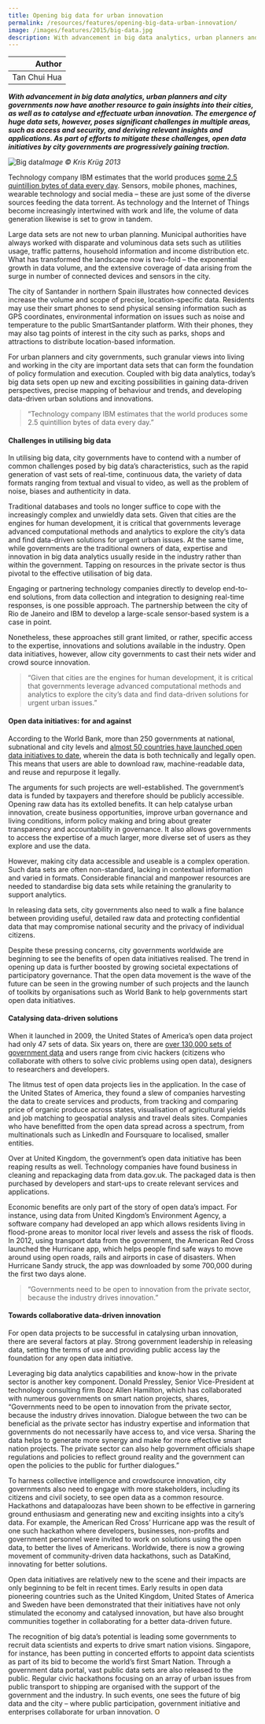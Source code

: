 ```yaml
---
title: Opening big data for urban innovation
permalink: /resources/features/opening-big-data-urban-innovation/
image: /images/features/2015/big-data.jpg
description: With advancement in big data analytics, urban planners and city governments now have another resource to gain insights into their cities, as well as to catalyse and effectuate urban innovation. The emergence of huge data sets, however, poses significant challenges in multiple areas, such as access and security, and deriving relevant insights and applications. As part of efforts to mitigate these challenges, open data initiatives by city governments are progressively gaining traction.  
---
```


| Author |
|---:|
| Tan Chui Hua |

***With advancement in big data analytics, urban planners and city governments now have another resource to gain insights into their cities, as well as to catalyse and effectuate urban innovation. The emergence of huge data sets, however, poses significant challenges in multiple areas, such as access and security, and deriving relevant insights and applications. As part of efforts to mitigate these challenges, open data initiatives by city governments are progressively gaining traction.***

![Big data](/images/features/2015/big-data.jpg/)*Image © Kris Krüg 2013*

Technology company IBM estimates that the world produces [some 2.5 quintillion bytes of data every day](http://www-01.ibm.com/software/data/bigdata/what-is-big-data.html). Sensors, mobile phones, machines, wearable technology and social media – these are just some of the diverse sources feeding the data torrent. As technology and the Internet of Things become increasingly intertwined with work and life, the volume of data generation likewise is set to grow in tandem.

Large data sets are not new to urban planning. Municipal authorities have always worked with disparate and voluminous data sets such as utilities usage, traffic patterns, household information and income distribution etc. What has transformed the landscape now is two-fold – the exponential growth in data volume, and the extensive coverage of data arising from the surge in number of connected devices and sensors in the city.

The city of Santander in northern Spain illustrates how connected devices increase the volume and scope of precise, location-specific data. Residents may use their smart phones to send physical sensing information such as GPS coordinates, environmental information on issues such as noise and temperature to the public SmartSantander platform. With their phones, they may also tag points of interest in the city such as parks, shops and attractions to distribute location-based information.

For urban planners and city governments, such granular views into living and working in the city are important data sets that can form the foundation of policy formulation and execution. Coupled with big data analytics, today’s big data sets open up new and exciting possibilities in gaining data-driven perspectives, precise mapping of behaviour and trends, and developing data-driven urban solutions and innovations.

> “Technology company IBM estimates that the world produces some 2.5 quintillion bytes of data every day.”

#### **Challenges in utilising big data**

In utilising big data, city governments have to contend with a number of common challenges posed by big data’s characteristics, such as the rapid generation of vast sets of real-time, continuous data, the variety of data formats ranging from textual and visual to video, as well as the problem of noise, biases and authenticity in data.

Traditional databases and tools no longer suffice to cope with the increasingly complex and unwieldly data sets. Given that cities are the engines for human development, it is critical that governments leverage advanced computational methods and analytics to explore the city’s data and find data-driven solutions for urgent urban issues. At the same time, while governments are the traditional owners of data, expertise and innovation in big data analytics usually reside in the industry rather than within the government. Tapping on resources in the private sector is thus pivotal to the effective utilisation of big data.

Engaging or partnering technology companies directly to develop end-to-end solutions, from data collection and integration to designing real-time responses, is one possible approach. The partnership between the city of Rio de Janeiro and IBM to develop a large-scale sensor-based system is a case in point.

Nonetheless, these approaches still grant limited, or rather, specific access to the expertise, innovations and solutions available in the industry. Open data initiatives, however, allow city governments to cast their nets wider and crowd source innovation.

> “Given that cities are the engines for human development, it is critical that governments leverage advanced computational methods and analytics to explore the city’s data and find data-driven solutions for urgent urban issues.”

#### **Open data initiatives: for and against**

According to the World Bank, more than 250 governments at national, subnational and city levels and [almost 50 countries have launched open data initiatives to date](http://opendatatoolkit.worldbank.org/en/open-data-in-60-seconds.html), wherein the data is both technically and legally open. This means that users are able to download raw, machine-readable data, and reuse and repurpose it legally.

The arguments for such projects are well-established. The government’s data is funded by taxpayers and therefore should be publicly accessible. Opening raw data has its extolled benefits. It can help catalyse urban innovation, create business opportunities, improve urban governance and living conditions, inform policy making and bring about greater transparency and accountability in governance. It also allows governments to access the expertise of a much larger, more diverse set of users as they explore and use the data.

However, making city data accessible and useable is a complex operation. Such data sets are often non-standard, lacking in contextual information and varied in formats. Considerable financial and manpower resources are needed to standardise big data sets while retaining the granularity to support analytics.

In releasing data sets, city governments also need to walk a fine balance between providing useful, detailed raw data and protecting confidential data that may compromise national security and the privacy of individual citizens.

Despite these pressing concerns, city governments worldwide are beginning to see the benefits of open data initiatives realised. The trend in opening up data is further boosted by growing societal expectations of participatory governance. That the open data movement is the wave of the future can be seen in the growing number of such projects and the launch of toolkits by organisations such as World Bank to help governments start open data initiatives.

#### **Catalysing data-driven solutions**

When it launched in 2009, the United States of America’s open data project had only 47 sets of data. Six years on, there are [over 130,000 sets of government data](https://www.data.gov/meta/data-gov-turns-six/) and users range from civic hackers (citizens who collaborate with others to solve civic problems using open data), designers to researchers and developers.

The litmus test of open data projects lies in the application. In the case of the United States of America, they found a slew of companies harvesting the data to create services and products, from tracking and comparing price of organic produce across states, visualisation of agricultural yields and job matching to geospatial analysis and travel deals sites. Companies who have benefitted from the open data spread across a spectrum, from multinationals such as LinkedIn and Foursquare to localised, smaller entities.

Over at United Kingdom, the government’s open data initiative has been reaping results as well. Technology companies have found business in cleaning and repackaging data from data.gov.uk. The packaged data is then purchased by developers and start-ups to create relevant services and applications.

Economic benefits are only part of the story of open data’s impact. For instance, using data from United Kingdom’s Environment Agency, a software company had developed an app which allows residents living in flood-prone areas to monitor local river levels and assess the risk of floods. In 2012, using transport data from the government, the American Red Cross launched the Hurricane app, which helps people find safe ways to move around using open roads, rails and airports in case of disasters. When Hurricane Sandy struck, the app was downloaded by some 700,000 during the first two days alone.

> “Governments need to be open to innovation from the private sector, because the industry drives innovation.”

#### **Towards collaborative data-driven innovation**

For open data projects to be successful in catalysing urban innovation, there are several factors at play. Strong government leadership in releasing data, setting the terms of use and providing public access lay the foundation for any open data initiative.

Leveraging big data analytics capabilities and know-how in the private sector is another key component. Donald Pressley, Senior Vice-President at technology consulting firm Booz Allen Hamilton, which has collaborated with numerous governments on smart nation projects, shares, “Governments need to be open to innovation from the private sector, because the industry drives innovation. Dialogue between the two can be beneficial as the private sector has industry expertise and information that governments do not necessarily have access to, and vice versa. Sharing the data helps to generate more synergy and make for more effective smart nation projects. The private sector can also help government officials shape regulations and policies to reflect ground reality and the government can open the policies to the public for further dialogues.”

To harness collective intelligence and crowdsource innovation, city governments also need to engage with more stakeholders, including its citizens and civil society, to see open data as a common resource. Hackathons and datapaloozas have been shown to be effective in garnering ground enthusiasm and generating new and exciting insights into a city’s data. For example, the American Red Cross’ Hurricane app was the result of one such hackathon where developers, businesses, non-profits and government personnel were invited to work on solutions using the open data, to better the lives of Americans. Worldwide, there is now a growing movement of community-driven data hackathons, such as DataKind, innovating for better solutions.

Open data initiatives are relatively new to the scene and their impacts are only beginning to be felt in recent times. Early results in open data pioneering countries such as the United Kingdom, United States of America and Sweden have been demonstrated that their initiatives have not only stimulated the economy and catalysed innovation, but have also brought communities together in collaborating for a better data-driven future.

The recognition of big data’s potential is leading some governments to recruit data scientists and experts to drive smart nation visions. Singapore, for instance, has been putting in concerted efforts to appoint data scientists as part of its bid to become the world’s first Smart Nation. Through a government data portal, vast public data sets are also released to the public. Regular civic hackathons focusing on an array of urban issues from public transport to shipping are organised with the support of the government and the industry. In such events, one sees the future of big data and the city – where public participation, government initiative and enterprises collaborate for urban innovation. **<font color="#967942">O</font>**
